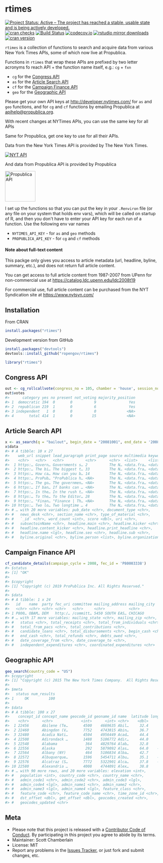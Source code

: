 rtimes
======



[![Project Status: Active – The project has reached a stable, usable state and is being actively developed.](http://www.repostatus.org/badges/latest/active.svg)](http://www.repostatus.org/#active)
[![cran checks](https://cranchecks.info/badges/worst/rtimes)](https://cranchecks.info/pkgs/rtimes)
[![Build Status](https://api.travis-ci.org/rOpenGov/rtimes.png)](https://travis-ci.org/rOpenGov/rtimes)
[![codecov.io](https://codecov.io/github/rOpenGov/rtimes/coverage.svg?branch=master)](https://codecov.io/github/rOpenGov/rtimes?branch=master)
[![rstudio mirror downloads](http://cranlogs.r-pkg.org/badges/rtimes?color=2ED968)](https://github.com/metacran/cranlogs.app)
[![cran version](http://www.r-pkg.org/badges/version/rtimes)](https://cran.r-project.org/package=rtimes)

`rtimes` is a collection of functions to search and acquire data from various New York Times APIs,
some of which now live at Propublica.

Functions in `rtimes` that wrap these APIs are prefixed by two letter acronyms fo reach API + the function name itself, e.g.: `cg` + `fxn`

* `cg` for the [Congress API](https://projects.propublica.org/api-docs/congress-api/)
* `as` for the [Article Search API](https://developer.nytimes.com/docs/articlesearch-product/1/overview)
* `cf` for the [Campaign Finance API](https://propublica.github.io/campaign-finance-api-docs)
* `geo` for the [Geographic API](https://developer.nytimes.com/docs/geo-product/1/routes/query.json/get)

Please get your own API keys at <http://developer.nytimes.com/> for `as` and `geo`
functions, and for `cg` and `cf` functions by emailing Propublica at [apihelp@propublica.org](mailto:apihelp@propublica.org).

With recent changes at NYTimes APIs, you can use the same key for all APIs

Same for Propublica, get one key to use for all their APIs.

Data from the New York Times API is provided by The New York Times.

<a border="0" href="http://developer.nytimes.com" ><img src="http://graphics8.nytimes.com/packages/images/developer/logos/poweredby_nytimes_200b.png" alt="NYT API" /></a>

And data from Propublica API is provided by Propublica

<a border="0" href="https://www.propublica.org/datastore/apis" ><img src="tools/propublica.jpg" alt="Propublica API" width="100" /></a>

I set up the functions so that you can put the key in your `.Renviron` file (or any
file on your system that holds env vars), which will be called on startup of R, and then you
don't have to enter your API key for each run of a function. Use the following env var names

* `NYTIMES_API_KEY` - for `as` and `geo` methods
* `PROPUBLICA_API_KEY` - for `cg` and `cf` methods


#### Note about full-text content

This packge only gives you access to article metadata (url, headline, byline, summary, etc.), and does not return full article content.

You can get access to full article content from 1987-2007 from UPenn for non-commercial use at <https://catalog.ldc.upenn.edu/ldc2008t19>

For commercial use, full article content can be purchased from the NYT Syndication site at <https://www.nytsyn.com/>

## Installation

From CRAN


```r
install.packages("rtimes")
```

Development version from GitHub


```r
install.packages("devtools")
devtools::install_github("ropengov/rtimes")
```


```r
library("rtimes")
```

## Congress API


```r
out <- cg_rollcallvote(congress_no = 105, chamber = 'house', session_no = 2, rollcall_no = 38)
out$votes
#>      category yes no present not_voting majority_position
#> 1  democratic 194  0       0          9               Yes
#> 2  republican 219  1       0          6               Yes
#> 3 independent   1  0       0          0              <NA>
#> 4       total 414  1       0         15              <NA>
```

## Article Search API


```r
x <- as_search(q = "bailout", begin_date = "20081001", end_date = '20081201')
x$data
#> # A tibble: 10 x 27
#>    web_url snippet lead_paragraph print_page source multimedia keywords
#>    <chr>   <chr>   <chr>          <chr>      <chr>  <list>     <list>  
#>  1 https:… Govern… Governments s… 2          The N… <data.fra… <data.f…
#>  2 https:… The bi… The biggest t… 33         The N… <data.fra… <data.f…
#>  3 https:… How ca… How can you b… 14         The N… <data.fra… <data.f…
#>  4 https:… ProPub… "ProPublica h… <NA>       The N… <data.fra… <data.f…
#>  5 https:… The go… The governmen… <NA>       The N… <data.fra… <data.f…
#>  6 https:… If ban… If banks can … <NA>       The N… <data.fra… <data.f…
#>  7 https:… In the… In the rush t… <NA>       The N… <data.fra… <data.f…
#>  8 https:… To the… To the Editor… 28         The N… <data.fra… <data.f…
#>  9 https:… "Finan… "Finance | Th… <NA>       The N… <data.fra… <data.f…
#> 10 https:… Two lo… Two longtime … 4          The N… <data.fra… <data.f…
#> # … with 20 more variables: pub_date <chr>, document_type <chr>,
#> #   news_desk <chr>, section_name <chr>, type_of_material <chr>,
#> #   `_id` <chr>, word_count <int>, score <dbl>, uri <chr>,
#> #   subsectoinName <chr>, headline.main <chr>, headline.kicker <chr>,
#> #   headline.content_kicker <chr>, headline.print_headline <chr>,
#> #   headline.name <lgl>, headline.seo <chr>, headline.sub <chr>,
#> #   byline.original <chr>, byline.person <list>, byline.organization <chr>
```

## Campaign Finance API


```r
cf_candidate_details(campaign_cycle = 2008, fec_id = 'P80003338')
#> $status
#> [1] "OK"
#> 
#> $copyright
#> [1] "Copyright (c) 2019 ProPublica Inc. All Rights Reserved."
#> 
#> $data
#> # A tibble: 1 x 24
#>   id    name  party fec_uri committee mailing_address mailing_city
#>   <chr> <chr> <chr> <chr>   <chr>     <chr>           <chr>       
#> 1 P800… OBAM… DEM   http:/… /committ… 5450 SOUTH EAS… CHICAGO     
#> # … with 17 more variables: mailing_state <chr>, mailing_zip <chr>,
#> #   status <chr>, total_receipts <chr>, total_from_individuals <chr>,
#> #   total_from_pacs <chr>, total_contributions <chr>,
#> #   candidate_loans <chr>, total_disbursements <chr>, begin_cash <chr>,
#> #   end_cash <chr>, total_refunds <chr>, debts_owed <chr>,
#> #   date_coverage_from <chr>, date_coverage_to <chr>,
#> #   independent_expenditures <chr>, coordinated_expenditures <chr>
```

## Geographic API


```r
geo_search(country_code = "US")
#> $copyright
#> [1] "Copyright (c) 2015 The New York Times Company.  All Rights Reserved."
#> 
#> $meta
#>   status num_results
#> 1     OK         100
#> 
#> $data
#> # A tibble: 100 x 27
#>    concept_id concept_name geocode_id geoname_id name  latitude longitude
#>    <chr>      <chr>             <int>      <int> <chr>    <dbl>     <dbl>
#>  1 22456      Abilene (Te…       4500    4669635 Abil…     32.4     -99.7
#>  2 22460      Abingdon (V…       7752    4743815 Abin…     36.7     -82.0
#>  3 22480      Acadia Nati…       4504    4956449 Acad…     44.4     -68.3
#>  4 22508      Adirondack …       1488    5106772 Adir…     44.0     -74.5
#>  5 22548      Alabama             364    4829764 Alab…     32.8     -86.8
#>  6 22556      Alaska              292    5879092 Alas…     64.0    -150. 
#>  7 22564      Albany (NY)         464    5106834 Alba…     42.7     -73.8
#>  8 22572      Albuquerque…       1596    5454711 Albu…     35.1    -107. 
#>  9 22576      Alcatraz (S…       7772    5322901 Alca…     37.8    -122. 
#> 10 22580      Alexandria …       4008    4744091 Alex…     38.8     -77.0
#> # … with 90 more rows, and 20 more variables: elevation <int>,
#> #   population <int>, country_code <chr>, country_name <chr>,
#> #   admin_code1 <chr>, admin_code2 <chr>, admin_code3 <lgl>,
#> #   admin_code4 <lgl>, admin_name1 <chr>, admin_name2 <chr>,
#> #   admin_name3 <lgl>, admin_name4 <lgl>, feature_class <chr>,
#> #   feature_code <chr>, feature_code_name <chr>, time_zone_id <chr>,
#> #   dst_offset <dbl>, gmt_offset <dbl>, geocodes_created <chr>,
#> #   geocodes_updated <chr>
```

## Meta

* Please note that this project is released with a [Contributor Code of Conduct](CODE_OF_CONDUCT.md). By participating in this project you agree to abide by its terms.
* Maintainer: Scott Chamberlain
* License: MIT
* Report any problems in the [Issues Tracker](https://github.com/ropengov/rtimes/issues), or just fork and submit changes, etc.
